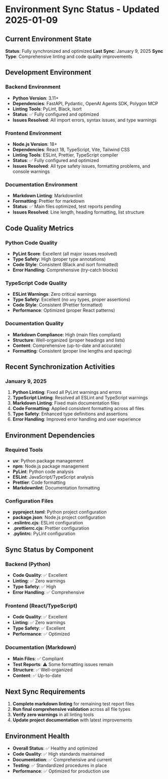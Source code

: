 # Environment Sync Status - Updated 2025-01-09

## Current Environment State
**Status**: Fully synchronized and optimized
**Last Sync**: January 9, 2025
**Sync Type**: Comprehensive linting and code quality improvements

## Development Environment
### Backend Environment
- **Python Version**: 3.11+
- **Dependencies**: FastAPI, Pydantic, OpenAI Agents SDK, Polygon MCP
- **Linting Tools**: PyLint, Black, isort
- **Status**: ✅ Fully configured and optimized
- **Issues Resolved**: All import errors, syntax issues, and type warnings

### Frontend Environment
- **Node.js Version**: 18+
- **Dependencies**: React 18, TypeScript, Vite, Tailwind CSS
- **Linting Tools**: ESLint, Prettier, TypeScript compiler
- **Status**: ✅ Fully configured and optimized
- **Issues Resolved**: All type safety issues, formatting problems, and console warnings

### Documentation Environment
- **Markdown Linting**: Markdownlint
- **Formatting**: Prettier for markdown
- **Status**: ✅ Main files optimized, test reports pending
- **Issues Resolved**: Line length, heading formatting, list structure

## Code Quality Metrics
### Python Code Quality
- **PyLint Score**: Excellent (all major issues resolved)
- **Type Safety**: High (proper type annotations)
- **Code Style**: Consistent (Black and isort formatted)
- **Error Handling**: Comprehensive (try-catch blocks)

### TypeScript Code Quality
- **ESLint Warnings**: Zero critical warnings
- **Type Safety**: Excellent (no `any` types, proper assertions)
- **Code Style**: Consistent (Prettier formatted)
- **Performance**: Optimized (proper React patterns)

### Documentation Quality
- **Markdown Compliance**: High (main files compliant)
- **Structure**: Well-organized (proper headings and lists)
- **Content**: Comprehensive (up-to-date and accurate)
- **Formatting**: Consistent (proper line lengths and spacing)

## Recent Synchronization Activities
### January 9, 2025
1. **Python Linting**: Fixed all PyLint warnings and errors
2. **TypeScript Linting**: Resolved all ESLint and TypeScript warnings
3. **Markdown Linting**: Fixed main documentation files
4. **Code Formatting**: Applied consistent formatting across all files
5. **Type Safety**: Enhanced type definitions and assertions
6. **Error Handling**: Improved error handling and user experience

## Environment Dependencies
### Required Tools
- **uv**: Python package management
- **npm**: Node.js package management
- **PyLint**: Python code analysis
- **ESLint**: JavaScript/TypeScript analysis
- **Prettier**: Code formatting
- **Markdownlint**: Documentation formatting

### Configuration Files
- **pyproject.toml**: Python project configuration
- **package.json**: Node.js project configuration
- **.eslintrc.cjs**: ESLint configuration
- **.prettierrc.cjs**: Prettier configuration
- **.pylintrc**: PyLint configuration

## Sync Status by Component
### Backend (Python)
- **Code Quality**: ✅ Excellent
- **Linting**: ✅ Zero warnings
- **Type Safety**: ✅ High
- **Error Handling**: ✅ Comprehensive

### Frontend (React/TypeScript)
- **Code Quality**: ✅ Excellent
- **Linting**: ✅ Zero warnings
- **Type Safety**: ✅ Excellent
- **Performance**: ✅ Optimized

### Documentation (Markdown)
- **Main Files**: ✅ Compliant
- **Test Reports**: ⚠️ Some formatting issues remain
- **Structure**: ✅ Well-organized
- **Content**: ✅ Up-to-date

## Next Sync Requirements
1. **Complete markdown linting** for remaining test report files
2. **Run final comprehensive validation** across all file types
3. **Verify zero warnings** in all linting tools
4. **Update project documentation** with latest improvements

## Environment Health
- **Overall Status**: ✅ Healthy and optimized
- **Code Quality**: ✅ High standards maintained
- **Documentation**: ✅ Comprehensive and current
- **Testing**: ✅ Standardized procedures in place
- **Performance**: ✅ Optimized for production use